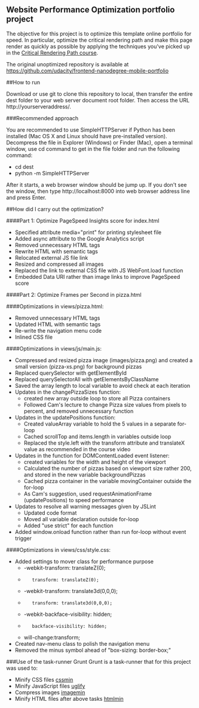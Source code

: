 ## Website Performance Optimization portfolio project

The objective for this project is to optimize this template online portfolio for speed. In particular, optimize the critical rendering path and make this page render as quickly as possible by applying the techniques you've picked up in the [Critical Rendering Path course](https://www.udacity.com/course/ud884).

The original unoptimized repository is available at  https://github.com/udacity/frontend-nanodegree-mobile-portfolio

##How to run

Download or use git to clone this repository to local, then transfer the entire dest folder to your web server document root folder. Then access the URL http://yourserveraddress/.

###Recommended approach

You are recommended to use SimpleHTTPServer if Python has been installed (Mac OS X and Linux should have pre-installed version). Decompress the file in Explorer (Windows) or Finder (Mac), open a terminal window, use cd  command to get in the file folder and run the following command:

* cd dest
* python -m SimpleHTTPServer

After it starts, a web browser window should be jump up. If you don't see the window, then type http://localhost:8000 into web browser address line and press Enter.

##How did I carry out the optimization?

####Part 1: Optimize PageSpeed Insights score for index.html

* Specified attribute media="print" for printing stylesheet file
* Added async attribute to the Google Analytics script
* Removed unnecessary HTML tags
* Rewrite HTML with semantic tags
* Relocated external JS file link
* Resized and compressed all images
* Replaced the link to external CSS file with JS WebFont.load function
* Embedded Data URI rather than image links to improve PageSpeed score

####Part 2: Optimize Frames per Second in pizza.html

####Optimizations in views/pizza.html:

* Removed unnecessary HTML tags
* Updated HTML with semantic tags
* Re-write the navigation menu code
* Inlined CSS file

####Optimizations in views/js/main.js:

* Compressed and resized pizza image (images/pizza.png) and created a small version (pizza-xs.png) for background pizzas
* Replaced querySelector with getElementById
* Replaced querySelectorAll with getElementsByClassName
* Saved the array length to local variable to avoid check at each iteration
* Updates in the changePizzaSizes function:
  * created new array outside loop to store all Pizza containers
  * Followed Cam's lecture to change Pizza size values from pixels to percent, and removed unnecessary function
* Updates in the updatePositions function:
  * Created valueArray variable to hold the 5 values in a separate for-loop
  * Cached scrollTop and items.length in variables outside loop
  * Replaced the style.left with the transform attribute and translateX value as recommended in the course video
* Updates in the function for DOMContentLoaded event listener:
  * created variables for the width and height of the viewport
  * Calculated the number of pizzas based on viewport size rather 200, and stored in the new variable backgroundPizzas
  * Cached pizza container in the variable movingContainer outside the for-loop
  * As Cam's suggestion, used requestAnimationFrame (updatePositions) to speed performance
* Updates to resolve all warning messages given by JSLint
  * Updated code format
  * Moved all variable declaration outside for-loop
  * Added "use strict" for each function
* Added window.onload function rather than run for-loop without event trigger

####Optimizations in views/css/style.css:

* Added settings to mover class for performance purpose
  * -webkit-transform: translateZ(0);
  *        transform: translateZ(0);
  * -webkit-transform: translate3d(0,0,0);
  *        transform: translate3d(0,0,0);
  * -webkit-backface-visibility: hidden;
  *        backface-visibility: hidden;
  * will-change:transform;
* Created nav-menu class to polish the navigation menu
* Removed the minus symbol ahead of "box-sizing: border-box;"

###Use of the task-runner Grunt
Grunt is a task-runner that for this project was used to:

* Minify CSS files [cssmin](https://github.com/gruntjs/grunt-contrib-cssmin)
* Minify JavaScript files [uglify](https://github.com/gruntjs/grunt-contrib-uglify)
* Compress images [imagemin](https://github.com/gruntjs/grunt-contrib-imagemin)
* Minify HTML files after above tasks [htmlmin](https://github.com/gruntjs/grunt-contrib-htmlmin)

